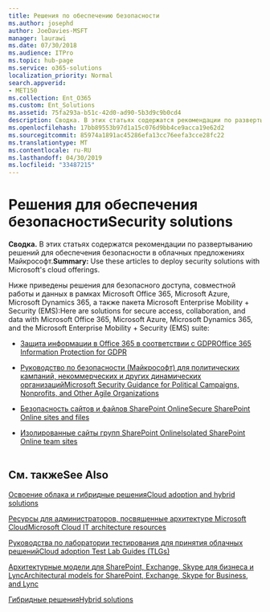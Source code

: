 ```yaml
---
title: Решения по обеспечению безопасности
ms.author: josephd
author: JoeDavies-MSFT
manager: laurawi
ms.date: 07/30/2018
ms.audience: ITPro
ms.topic: hub-page
ms.service: o365-solutions
localization_priority: Normal
search.appverid:
- MET150
ms.collection: Ent_O365
ms.custom: Ent_Solutions
ms.assetid: 75fa293a-b51c-42d0-ad90-5b3d9c9b0cd4
description: Сводка. В этих статьях содержатся рекомендации по развертыванию решений для обеспечения безопасности в облачных предложениях Майкрософт.
ms.openlocfilehash: 17bb89553b97d1a15c076d9bb4ce9acca19e62d2
ms.sourcegitcommit: 85974a1891ac45286efa13cc76eefa3cce28fc22
ms.translationtype: MT
ms.contentlocale: ru-RU
ms.lasthandoff: 04/30/2019
ms.locfileid: "33487215"
---
```

# <a name="security-solutions"></a><span data-ttu-id="fc970-103">Решения для обеспечения безопасности</span><span class="sxs-lookup"><span data-stu-id="fc970-103">Security solutions</span></span>

 <span data-ttu-id="fc970-104">**Сводка.** В этих статьях содержатся рекомендации по развертыванию решений для обеспечения безопасности в облачных предложениях Майкрософт.</span><span class="sxs-lookup"><span data-stu-id="fc970-104">**Summary:** Use these articles to deploy security solutions with Microsoft's cloud offerings.</span></span>
  
<span data-ttu-id="fc970-105">Ниже приведены решения для безопасного доступа, совместной работы и данных в рамках Microsoft Office 365, Microsoft Azure, Microsoft Dynamics 365, а также пакета Microsoft Enterprise Mobility + Security (EMS):</span><span class="sxs-lookup"><span data-stu-id="fc970-105">Here are solutions for secure access, collaboration, and data with Microsoft Office 365, Microsoft Azure, Microsoft Dynamics 365, and the Microsoft Enterprise Mobility + Security (EMS) suite:</span></span>

- [<span data-ttu-id="fc970-106">Защита информации в Office 365 в соответствии с GDPR</span><span class="sxs-lookup"><span data-stu-id="fc970-106">Office 365 Information Protection for GDPR</span></span>](office-365-information-protection-for-gdpr.md)
  
- [<span data-ttu-id="fc970-107">Руководство по безопасности (Майкрософт) для политических кампаний, некоммерческих и других динамических организаций</span><span class="sxs-lookup"><span data-stu-id="fc970-107">Microsoft Security Guidance for Political Campaigns, Nonprofits, and Other Agile Organizations</span></span>](microsoft-security-guidance-for-political-campaigns-nonprofits-and-other-agile-o.md)
    
- [<span data-ttu-id="fc970-108">Безопасность сайтов и файлов SharePoint Online</span><span class="sxs-lookup"><span data-stu-id="fc970-108">Secure SharePoint Online sites and files</span></span>](secure-sharepoint-online-sites-and-files.md)
    
- [<span data-ttu-id="fc970-109">Изолированные сайты групп SharePoint Online</span><span class="sxs-lookup"><span data-stu-id="fc970-109">Isolated SharePoint Online team sites</span></span>](isolated-sharepoint-online-team-sites.md)
<br/><br/>
    
## <a name="see-also"></a><span data-ttu-id="fc970-110">См. также</span><span class="sxs-lookup"><span data-stu-id="fc970-110">See Also</span></span>

[<span data-ttu-id="fc970-111">Освоение облака и гибридные решения</span><span class="sxs-lookup"><span data-stu-id="fc970-111">Cloud adoption and hybrid solutions</span></span>](cloud-adoption-and-hybrid-solutions.md)
  
[<span data-ttu-id="fc970-112">Ресурсы для администраторов, посвященные архитектуре Microsoft Cloud</span><span class="sxs-lookup"><span data-stu-id="fc970-112">Microsoft Cloud IT architecture resources</span></span>](microsoft-cloud-it-architecture-resources.md)
  
[<span data-ttu-id="fc970-113">Руководства по лаборатории тестирования для принятия облачных решений</span><span class="sxs-lookup"><span data-stu-id="fc970-113">Cloud adoption Test Lab Guides (TLGs)</span></span>](cloud-adoption-test-lab-guides-tlgs.md)
  
[<span data-ttu-id="fc970-114">Архитектурные модели для SharePoint, Exchange, Skype для бизнеса и Lync</span><span class="sxs-lookup"><span data-stu-id="fc970-114">Architectural models for SharePoint, Exchange, Skype for Business, and Lync</span></span>](architectural-models-for-sharepoint-exchange-skype-for-business-and-lync.md)
  
[<span data-ttu-id="fc970-115">Гибридные решения</span><span class="sxs-lookup"><span data-stu-id="fc970-115">Hybrid solutions</span></span>](hybrid-solutions.md)


